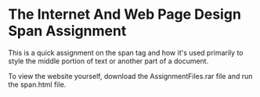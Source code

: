 # The Internet And Web Page Design Span Assignment
This is a quick assignment on the span tag and how it's used primarily to style the middle portion of text or another part of a document.

To view the website yourself, download the AssignmentFiles.rar file and run the span.html file.